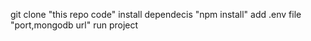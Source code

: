 git clone "this repo code"
install dependecis "npm install"
add .env file "port,mongodb url"
run project
